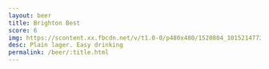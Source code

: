 ```yaml
---
layout: beer
title: Brighton Best
score: 6
img: https://scontent.xx.fbcdn.net/v/t1.0-0/p480x480/1520804_10152147735848745_1884810076_n.jpg?oh=39586e69f5f5f1517334f26a5203deec&oe=58BFBFF4
desc: Plain lager. Easy drinking
permalink: /beer/:title.html
---
```

